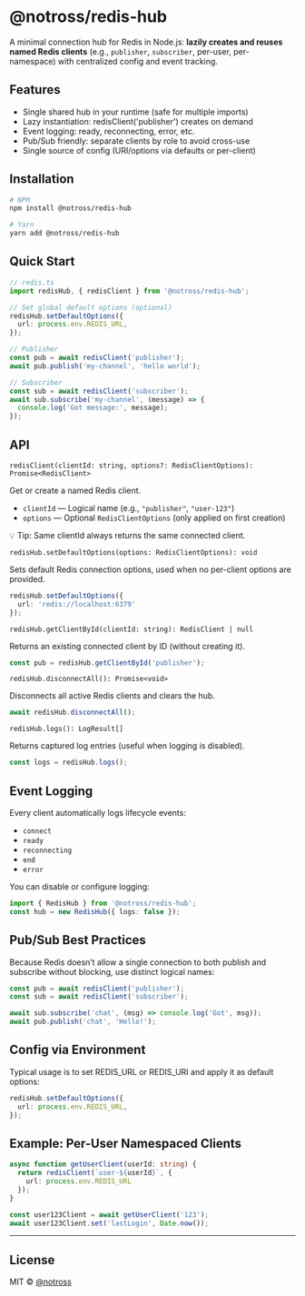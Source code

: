 # @notross/redis-hub

A minimal connection hub for Redis in Node.js: **lazily creates and reuses named Redis clients** (e.g., `publisher`, `subscriber`, per-user, per-namespace) with centralized config and event tracking.

## Features
- Single shared hub in your runtime (safe for multiple imports)
- Lazy instantiation: redisClient('publisher') creates on demand
- Event logging: ready, reconnecting, error, etc.
- Pub/Sub friendly: separate clients by role to avoid cross-use
- Single source of config (URI/options via defaults or per-client)

## Installation
```bash
# NPM
npm install @notross/redis-hub

# Yarn
yarn add @notross/redis-hub
```

## Quick Start

```ts
// redis.ts
import redisHub, { redisClient } from '@notross/redis-hub';

// Set global default options (optional)
redisHub.setDefaultOptions({
  url: process.env.REDIS_URL,
});

// Publisher
const pub = await redisClient('publisher');
await pub.publish('my-channel', 'hello world');

// Subscriber
const sub = await redisClient('subscriber');
await sub.subscribe('my-channel', (message) => {
  console.log('Got message:', message);
});

```

## API

`redisClient(clientId: string, options?: RedisClientOptions): Promise<RedisClient>`

Get or create a named Redis client.

- `clientId` — Logical name (e.g., `"publisher"`, `"user-123"`)
- `options` — Optional `RedisClientOptions` (only applied on first creation)

💡 Tip: Same clientId always returns the same connected client.

`redisHub.setDefaultOptions(options: RedisClientOptions): void`

Sets default Redis connection options, used when no per-client options are provided.
```typescript
redisHub.setDefaultOptions({
  url: 'redis://localhost:6379'
});
```

`redisHub.getClientById(clientId: string): RedisClient | null`

Returns an existing connected client by ID (without creating it).
```typescript
const pub = redisHub.getClientById('publisher');
```

`redisHub.disconnectAll(): Promise<void>`

Disconnects all active Redis clients and clears the hub.
```typescript
await redisHub.disconnectAll();
```

`redisHub.logs(): LogResult[]`

Returns captured log entries (useful when logging is disabled).
```typescript
const logs = redisHub.logs();
```

## Event Logging
Every client automatically logs lifecycle events:

- `connect`
- `ready`
- `reconnecting`
- `end`
- `error`

You can disable or configure logging:
```typescript
import { RedisHub } from '@notross/redis-hub';
const hub = new RedisHub({ logs: false });
```

## Pub/Sub Best Practices
Because Redis doesn’t allow a single connection to both publish and subscribe without blocking, use distinct logical names:
```typescript
const pub = await redisClient('publisher');
const sub = await redisClient('subscriber');

await sub.subscribe('chat', (msg) => console.log('Got', msg));
await pub.publish('chat', 'Hello!');
```

## Config via Environment
Typical usage is to set REDIS_URL or REDIS_URI and apply it as default options:
```typescript
redisHub.setDefaultOptions({
  url: process.env.REDIS_URL,
});
```

## Example: Per-User Namespaced Clients
```typescript
async function getUserClient(userId: string) {
  return redisClient(`user-${userId}`, {
    url: process.env.REDIS_URL
  });
}

const user123Client = await getUserClient('123');
await user123Client.set('lastLogin', Date.now());
```
---
## License
MIT © [@notross](https://rosslibby.com)
